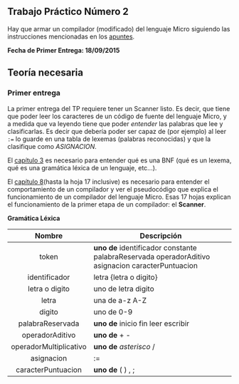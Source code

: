 ## Trabajo Práctico Número 2

Hay que armar un compilador (modificado) del lenguaje Micro siguiendo las instrucciones mencionadas en los [apuntes][3].

**Fecha de Primer Entrega: 18/09/2015**

## Teoría necesaria

### Primer entrega

La primer entrega del TP requiere tener un Scanner listo. Es decir, que tiene que poder leer los caracteres
de un código de fuente del lenguaje Micro, y a medida que va leyendo tiene que poder *entender* las palabras que lee y clasificarlas. Es decir
que debería poder ser capaz de (por ejemplo) al leer `:=` lo guarde en una tabla de lexemas (palabras reconocidas) y que la clasifique como
*ASIGNACION*.

El [capítulo 3][1] es necesario para entender qué es una BNF (qué es un lexema, qué es una gramática léxica de un lenguaje, etc...).

El [capítulo 8][2](hasta la hoja 17 inclusive) es necesario para entender el comportamiento de un compilador y ver el pseudocódigo que explica el funcionamiento de un compilador del lenguaje Micro. Esas 17 hojas explican el funcionamiento de la primer etapa de un compilador: el **Scanner**. 

**Gramática Léxica**

|Nombre|Descripción|
|:----:|-----------|
|token | **uno de** identificador constante palabraReservada operadorAditivo asignacion caracterPuntuacion|
|identificador| letra {letra o digito}|
|letra o digito| uno de letra digito|
|letra| una de a-z A-Z|
|digito| uno de 0-9|
|palabraReservada| **uno de** inicio fin leer escribir|
|operadorAditivo| **uno de** + -|
|operadorMultiplicativo| **uno de** *asterisco* /|
|asignacion| := |
|caracterPuntuacion| **uno de** ( ) , ;|

[1]: https://www.dropbox.com/sh/nr1zia5bz1tgdu0/AAAbIArF7-gDmO9FcUCuqv3Da/Apuntes%20y%20Ejercicios/03-SintaxisBNF.pdf?dl=0
[2]: https://www.dropbox.com/sh/nr1zia5bz1tgdu0/AADuFldyjY-BjwPTU7A9VU9pa/Apuntes%20y%20Ejercicios/08-ProcesoCompilaci%C3%B3n.pdf?dl=0
[3]: http://ur1.ca/h9w5u
